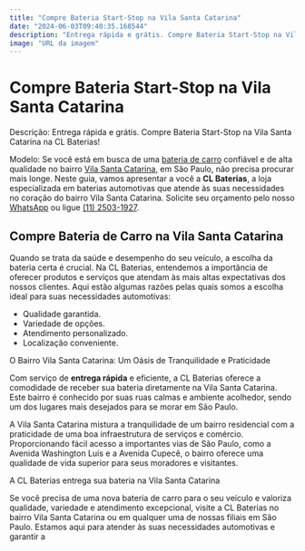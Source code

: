 ```yaml
---
title: "Compre Bateria Start-Stop na Vila Santa Catarina"
date: "2024-06-03T09:40:35.168544"
description: "Entrega rápida e grátis. Compre Bateria Start-Stop na Vila Santa Catarina na CL Baterias!"
image: "URL da imagem"
---
```

# Compre Bateria Start-Stop na Vila Santa Catarina

Descrição: Entrega rápida e grátis. Compre Bateria Start-Stop na Vila Santa Catarina na CL Baterias!

Modelo: Se você está em busca de uma [bateria de carro](https://www.clbaterias.com.br/bateria-de-carro) confiável e de alta qualidade no bairro <a href="https://www.google.com/maps/place/Vila+Santa+Catarina,+S%C3%A3o+Paulo+-+SP/data=!4m2!3m1!1s0x94ce5a2ac49678f3:0xa5385bd7b2e9897a?sa=X&ved=2ahUKEwjD0cH4r97zAhU21lkKHfHcA4UQ8gF6BAgDEAM" target="_blank" rel="noopener">Vila Santa Catarina</a>, em São Paulo, não precisa procurar mais longe. Neste guia, vamos apresentar a você a **CL Baterias**, a loja especializada em baterias automotivas que atende às suas necessidades no coração do bairro Vila Santa Catarina. Solicite seu orçamento pelo nosso [WhatsApp](https://api.whatsapp.com/send?phone=5511934986472) ou ligue [(11) 2503-1927](tel:+551125031927).

## Compre Bateria de Carro na Vila Santa Catarina

Quando se trata da saúde e desempenho do seu veículo, a escolha da bateria certa é crucial. Na CL Baterias, entendemos a importância de oferecer produtos e serviços que atendam às mais altas expectativas dos nossos clientes. Aqui estão algumas razões pelas quais somos a escolha ideal para suas necessidades automotivas:

* Qualidade garantida.
* Variedade de opções.
* Atendimento personalizado.
* Localização conveniente.

O Bairro Vila Santa Catarina: Um Oásis de Tranquilidade e Praticidade

Com serviço de **entrega rápida** e eficiente, a CL Baterias oferece a comodidade de receber sua bateria diretamente na Vila Santa Catarina. Este bairro é conhecido por suas ruas calmas e ambiente acolhedor, sendo um dos lugares mais desejados para se morar em São Paulo.

A Vila Santa Catarina mistura a tranquilidade de um bairro residencial com a praticidade de uma boa infraestrutura de serviços e comércio. Proporcionando fácil acesso a importantes vias de São Paulo, como a Avenida Washington Luís e a Avenida Cupecê, o bairro oferece uma qualidade de vida superior para seus moradores e visitantes.

A CL Baterias entrega sua bateria na Vila Santa Catarina

Se você precisa de uma nova bateria de carro para o seu veículo e valoriza qualidade, variedade e atendimento excepcional, visite a CL Baterias no bairro Vila Santa Catarina ou em qualquer uma de nossas filiais em São Paulo. Estamos aqui para atender às suas necessidades automotivas e garantir a
